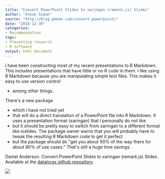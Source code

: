 ```yaml
---
title: "Convert PowerPoint Slides to xaringan (remark.js) Slides"
author: "Steve Simon"
source: "http://blog.pmean.com/convert-powerpoint/"
date: "2018-12-30"
categories:
- Recommendation
tags:
- Presenting research
- R software
output: html_document
---
```


I have been constructing most of my recent presentations to R Markdown.
This includes presentations that have little or no R code in them. I
like using R Markdown because you are manipulating simple text files.
This makes it easy to use version control
- among other things.

There's a new package
- which I have not tried yet
- that will do a direct
translation of a PowerPoint file into R Markdown. It uses a presentation
format (xaringan) that I personally do not like
- but it should be pretty
easy to switch from xaringan to a different format like ioslides. The
package owner warns that you will probably have to tweak the resulting R
Markdown code to get it perfect
- but the package should do "get you
about 90% of the way there for about 80% of use cases." That's still a
huge time savings.

<!---More--->

Daniel Anderson. Convert PowerPoint Slides to xaringan (remark.js)
Slides. Available at the [datalorax github
repository](https://github.com/datalorax/slidex).

![](http://www.pmean.com/images/images/18/convert-powerpoint01.png)




